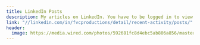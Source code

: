 ```yaml
---
title: LinkedIn Posts
description: My articles on LinkedIn. You have to be logged in to view. 🙄️
link: "//linkedin.com/in/fvcproductions/detail/recent-activity/posts/"
header:
  image: https://media.wired.com/photos/592681fc8d4ebc5ab806a856/master/pass/LinkedIn_HP.jpg
---
```


